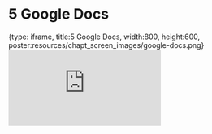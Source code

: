# 5 Google Docs
 
{type: iframe, title:5 Google Docs, width:800, height:600, poster:resources/chapt_screen_images/google-docs.png}
![](https://datatrail-jhu.github.io/02_googlecloud/no_toc/google-docs.html)
 

 
